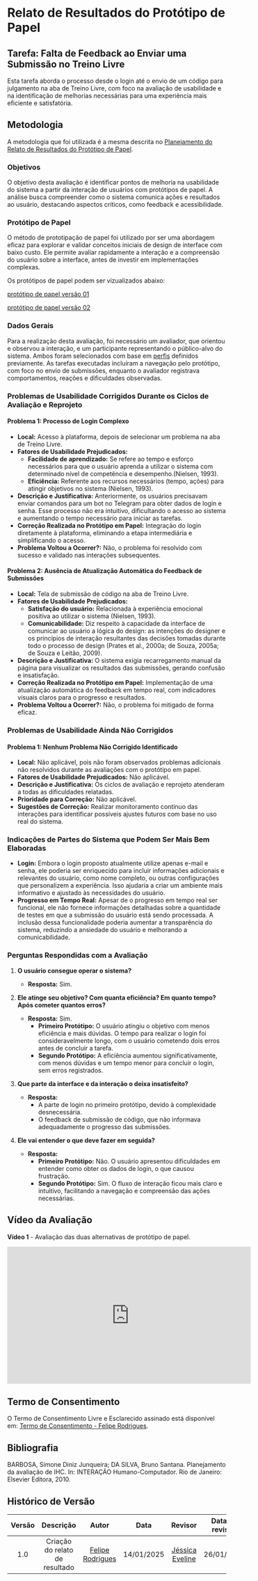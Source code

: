 # Relato de Resultados do Protótipo de Papel

## Tarefa: Falta de Feedback ao Enviar uma Submissão no Treino Livre

Esta tarefa aborda o processo desde o login até o envio de um código para julgamento na aba de Treino Livre, com foco na avaliação de usabilidade e na identificação de melhorias necessárias para uma experiência mais eficiente e satisfatória.

## Metodologia

A metodologia que foi utilizada é a mesma descrita no [Planejamento do Relato de Resultados do Protótipo de Papel](https://interacao-humano-computador.github.io/2024.2-Grupo05/entregas/entrega_5/prototipo_papel/planejamento_relato).

### Objetivos

O objetivo desta avaliação é identificar pontos de melhoria na usabilidade do sistema a partir da interação de usuários com protótipos de papel. A análise busca compreender como o sistema comunica ações e resultados ao usuário, destacando aspectos críticos, como feedback e acessibilidade.

### Protótipo de Papel

O método de prototipação de papel foi utilizado por ser uma abordagem eficaz para explorar e validar conceitos iniciais de design de interface com baixo custo. Ele permite avaliar rapidamente a interação e a compreensão do usuário sobre a interface, antes de investir em implementações complexas.

Os protótipos de papel podem ser vizualizados abaixo:

[protótipo de papel versão 01](../../entrega_5/prototipo_papel/prototipos_desenhados/1versaoProtoPapelFelipe.pdf)

[protótipo de papel versão 02](../../entrega_5/prototipo_papel/prototipos_desenhados/2versaoProtoPapelFelipe.pdf)

### Dados Gerais

Para a realização desta avaliação, foi necessário um avaliador, que orientou e observou a interação, e um participante representando o público-alvo do sistema. Ambos foram selecionados com base em [perfis](https://interacao-humano-computador.github.io/2024.2-Grupo05/entregas/entrega_2/perfil) definidos previamente. As tarefas executadas incluíram a navegação pelo protótipo, com foco no envio de submissões, enquanto o avaliador registrava comportamentos, reações e dificuldades observadas.

### Problemas de Usabilidade Corrigidos Durante os Ciclos de Avaliação e Reprojeto

#### Problema 1: Processo de Login Complexo  
- **Local:** Acesso à plataforma, depois de selecionar um problema na aba de Treino Livre.  
- **Fatores de Usabilidade Prejudicados:**  
  - **Facilidade de aprendizado:** Se refere ao tempo e esforço necessários para
    que o usuário aprenda a utilizar o sistema com determinado nível de competência e
    desempenho.(Nielsen, 1993).  
  - **Eficiência:** Referente aos recursos necessários (tempo, ações) para atingir      objetivos no sistema (Nielsen, 1993).  
- **Descrição e Justificativa:** Anteriormente, os usuários precisavam enviar comandos para um bot no Telegram para obter dados de login e senha. Esse processo não era intuitivo, dificultando o acesso ao sistema e aumentando o tempo necessário para iniciar as tarefas.  
- **Correção Realizada no Protótipo em Papel:** Integração do login diretamente à plataforma, eliminando a etapa intermediária e simplificando o acesso.  
- **Problema Voltou a Ocorrer?:** Não, o problema foi resolvido com sucesso e validado nas interações subsequentes.  

#### Problema 2: Ausência de Atualização Automática do Feedback de Submissões  
- **Local:** Tela de submissão de código na aba de Treino Livre.  
- **Fatores de Usabilidade Prejudicados:**  
  - **Satisfação do usuário:** Relacionada à experiência emocional positiva ao utilizar o sistema (Nielsen, 1993).  
  - **Comunicabilidade:** Diz respeito à
    capacidade da interface de comunicar ao usuário a lógica do design: as intenções do
    designer e os princípios de interação resultantes das decisões tomadas durante todo
    o processo de design (Prates et al., 2000a; de Souza, 2005a; de Souza e Leitão, 2009).
- **Descrição e Justificativa:** O sistema exigia recarregamento manual da página para visualizar os resultados das submissões, gerando confusão e insatisfação.  
- **Correção Realizada no Protótipo em Papel:** Implementação de uma atualização automática do feedback em tempo real, com indicadores visuais claros para o progresso e resultados.  
- **Problema Voltou a Ocorrer?:** Não, o problema foi mitigado de forma eficaz.  

### Problemas de Usabilidade Ainda Não Corrigidos

#### Problema 1: Nenhum Problema Não Corrigido Identificado  
- **Local:** Não aplicável, pois não foram observados problemas adicionais não resolvidos durante as avaliações com o protótipo em papel.  
- **Fatores de Usabilidade Prejudicados:** Não aplicável.  
- **Descrição e Justificativa:** Os ciclos de avaliação e reprojeto atenderam a todas as dificuldades relatadas.  
- **Prioridade para Correção:** Não aplicável.  
- **Sugestões de Correção:** Realizar monitoramento contínuo das interações para identificar possíveis ajustes futuros com base no uso real do sistema.  

### Indicações de Partes do Sistema que Podem Ser Mais Bem Elaboradas

- **Login:** Embora o login proposto atualmente utilize apenas e-mail e senha, ele poderia ser enriquecido para incluir informações adicionais e relevantes do usuário, como nome completo, ou outras configurações que personalizem a experiência. Isso ajudaria a criar um ambiente mais informativo e ajustado às necessidades do usuário.  
- **Progresso em Tempo Real:** Apesar de o progresso em tempo real ser funcional, ele não fornece informações detalhadas sobre a quantidade de testes em que a submissão do usuário está sendo processada. A inclusão dessa funcionalidade poderia aumentar a transparência do sistema, reduzindo a ansiedade do usuário e melhorando a comunicabilidade.  

### Perguntas Respondidas com a Avaliação

1. **O usuário consegue operar o sistema?**  
   - **Resposta:** Sim.  

2. **Ele atinge seu objetivo? Com quanta eficiência? Em quanto tempo? Após cometer quantos erros?**  
   - **Resposta:** Sim.  
     - **Primeiro Protótipo:** O usuário atingiu o objetivo com menos eficiência e mais dúvidas. O tempo para realizar o login foi consideravelmente longo, com o usuário cometendo dois erros antes de concluir a tarefa.  
     - **Segundo Protótipo:** A eficiência aumentou significativamente, com menos dúvidas e um tempo menor para concluir o login, sem erros registrados.  

3. **Que parte da interface e da interação o deixa insatisfeito?**  
   - **Resposta:**  
     - A parte de login no primeiro protótipo, devido à complexidade desnecessária.  
     - O feedback de submissão de código, que não informava adequadamente o progresso das submissões.  

4. **Ele vai entender o que deve fazer em seguida?**  
   - **Resposta:**  
     - **Primeiro Protótipo:** Não. O usuário apresentou dificuldades em entender como obter os dados de login, o que causou frustração.  
     - **Segundo Protótipo:** Sim. O fluxo de interação ficou mais claro e intuitivo, facilitando a navegação e compreensão das ações necessárias.  

## Vídeo da Avaliação

**Vídeo 1** - Avaliação das duas alternativas de protótipo de papel.

<iframe width="560" height="315" src="https://www.youtube.com/embed/37jG-bdPSSY" title="Gravação da Entrevista - Parte 1" frameborder="0" allow="accelerometer; autoplay; clipboard-write; encrypted-media; gyroscope; picture-in-picture" allowfullscreen></iframe>

## Termo de Consentimento

O Termo de Consentimento Livre e Esclarecido assinado está disponível em: [Termo de Consentimento - Felipe Rodrigues](../termos_de_consentimento/termoConsentimentoAssinadoPrototipoPapelFelipe.pdf).

## Bibliografia

BARBOSA, Simone Diniz Junqueira; DA SILVA, Bruno Santana. Planejamento da avaliação de IHC. In: INTERAÇÃO Humano-Computador. Rio de Janeiro: Elsevier Editora, 2010.

## Histórico de Versão

| Versão |               Descrição                |   Autor    |    Data    |    Revisor     | Data de revisão |
| :----: | :------------------------------------: | :--------: | :--------: | :------------: | :-------------: |
|  1.0   | Criação do relato de resultado | [Felipe Rodrigues](https://github.com/felipeJRdev) | 14/01/2025 |[Jéssica Eveline](https://github.com/xzxjesse) | 26/01/2025 |
